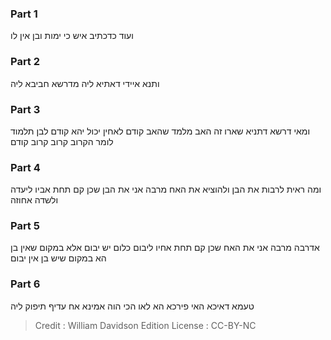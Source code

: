 
### Part 1
ועוד כדכתיב איש כי ימות ובן אין לו

### Part 2
ותנא איידי דאתיא ליה מדרשא חביבא ליה

### Part 3
ומאי דרשא דתניא שארו זה האב מלמד שהאב קודם לאחין יכול יהא קודם לבן תלמוד לומר הקרוב קרוב קרוב קודם

### Part 4
ומה ראית לרבות את הבן ולהוציא את האח מרבה אני את הבן שכן קם תחת אביו ליעדה ולשדה אחוזה

### Part 5
אדרבה מרבה אני את האח שכן קם תחת אחיו ליבום כלום יש יבום אלא במקום שאין בן הא במקום שיש בן אין יבום

### Part 6
טעמא דאיכא האי פירכא הא לאו הכי הוה אמינא אח עדיף תיפוק ליה

>Credit : William Davidson Edition
>License : CC-BY-NC
